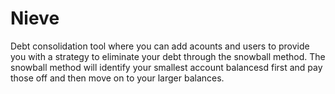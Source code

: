 # Nieve
Debt consolidation tool where you can add acounts and users to provide you with a strategy to eliminate your debt through the snowball method. The snowball method will identify your smallest account balancesd first and pay those off and then move on to your larger balances.
